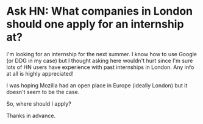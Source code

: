 # Ask HN: What companies in London should one apply for an internship at?

I&#x27;m looking for an internship for the next summer. I know how to use Google (or DDG in my case) but I thought asking here wouldn&#x27;t hurt since I&#x27;m sure lots of HN users have experience with past internships in London. Any info at all is highly appreciated!<p>I was hoping Mozilla had an open place in Europe (ideally London) but it doesn&#x27;t seem to be the case.<p>So, where should I apply?<p>Thanks in advance.
